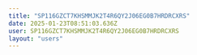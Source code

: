 ```yaml
---
title: "SP116GZCT7KHSMMJK2T4R6QY2J06EG0B7HRDRCXRS"
date: 2025-01-23T08:51:03.636Z
user: SP116GZCT7KHSMMJK2T4R6QY2J06EG0B7HRDRCXRS
layout: "users"
---
```

    